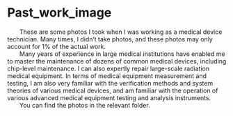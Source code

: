 # Past_work_image
&emsp;&emsp;These are some photos I took when I was working as a medical device technician. Many times, I didn’t take photos, and these photos may only account for 1% of the actual work.
<br/>&emsp;&emsp;Many years of experience in large medical institutions have enabled me to master the maintenance of dozens of common medical devices, including chip-level maintenance. I can also expertly repair large-scale radiation medical equipment. In terms of medical equipment measurement and testing, I am also very familiar with the verification methods and system theories of various medical devices, and am familiar with the operation of various advanced medical equipment testing and analysis instruments.
<br/>&emsp;&emsp;You can find the photos in the relevant folder.
